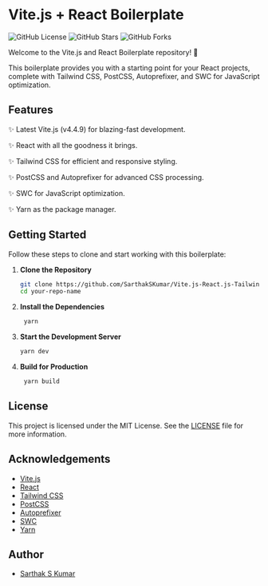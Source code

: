 # Vite.js + React Boilerplate

![GitHub License](https://img.shields.io/github/license/SarthakSKumar/Vite.js-React.js-Tailwind-Boilerplate)
![GitHub Stars](https://img.shields.io/github/stars/SarthakSKumar/Vite.js-React.js-Tailwind-Boilerplate)
![GitHub Forks](https://img.shields.io/github/forks/SarthakSKumar/Vite.js-React.js-Tailwind-Boilerplate)

Welcome to the Vite.js and React Boilerplate repository! 🚀

This boilerplate provides you with a starting point for your React projects, complete with Tailwind CSS, PostCSS, Autoprefixer, and SWC for JavaScript optimization.

## Features

   ✨ Latest Vite.js (v4.4.9) for blazing-fast development.
   
   ✨ React with all the goodness it brings.
   
   ✨ Tailwind CSS for efficient and responsive styling.
   
   ✨ PostCSS and Autoprefixer for advanced CSS processing.
   
   ✨ SWC for JavaScript optimization.
   
   ✨ Yarn as the package manager.

## Getting Started

Follow these steps to clone and start working with this boilerplate:

1. **Clone the Repository**

   ```bash
   git clone https://github.com/SarthakSKumar/Vite.js-React.js-Tailwind-Boilerplate.git
   cd your-repo-name
   ```

2. **Install the Dependencies**

   ```bash
    yarn
   ```

3. **Start the Development Server**

   ```bash
   yarn dev
   ```

4. **Build for Production**

   ```bash
    yarn build
   ```

## License

This project is licensed under the MIT License. See the [LICENSE](LICENSE) file for more information.

## Acknowledgements

- [Vite.js](https://vitejs.dev/)
- [React](https://reactjs.org/)
- [Tailwind CSS](https://tailwindcss.com/)
- [PostCSS](https://postcss.org/)
- [Autoprefixer](https://autoprefixer.github.io/)
- [SWC](https://swc.rs/)
- [Yarn](https://yarnpkg.com/)

## Author

- [Sarthak S Kumar](https://github.com/SarthakSKumar)
